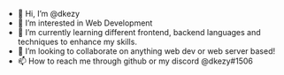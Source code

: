 - 👋 Hi, I’m @dkezy
- 👀 I’m interested in Web Development 
- 🌱 I’m currently learning different frontend, backend languages and techniques to enhance my skills.
- 💞️ I’m looking to collaborate on anything web dev or web server based!
- 📫 How to reach me through github or my discord @dkezy#1506

<!---
dkezy/dkezy is a ✨ special ✨ repository because its `README.md` (this file) appears on your GitHub profile.
You can click the Preview link to take a look at your changes.
--->
